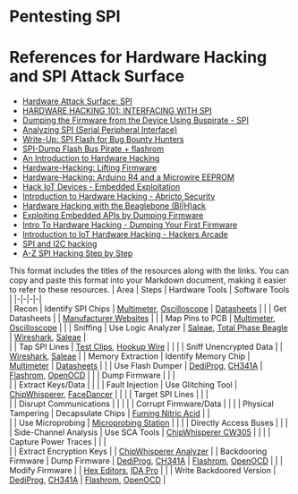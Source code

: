 # Pentesting SPI

# References for Hardware Hacking and SPI Attack Surface

- [Hardware Attack Surface: SPI](https://payatu.com/wp-content/uploads/2022/12/c15.pdf)
- [HARDWARE HACKING 101: INTERFACING WITH SPI](https://riverloopsecurity.com/blog/2020/02/hw-101-spi/)
- [Dumping the Firmware from the Device Using Buspirate - SPI](https://www.iotpentest.com/2019/06/dumping-firmware-from-device-using.html)
- [Analyzing SPI (Serial Peripheral Interface)](https://nse.digital/pages/guides/hardware/spi.html)
- [Write-Up: SPI Flash for Bug Bounty Hunters](https://www.bugcrowd.com/resources/levelup/writeup-spi-flash-for-bug-bounty-hunters/)
- [SPI-Dump Flash Bus Pirate + flashrom](https://book.hacktricks.xyz/todo/hardware-hacking/spi)
- [An Introduction to Hardware Hacking](https://www.cyberark.com/resources/threat-research-blog/an-introduction-to-hardware-hacking)
- [Hardware-Hacking: Lifting Firmware](https://rift.stacktitan.com/lifting-firmware-part-one/)
- [Hardware-Hacking: Arduino R4 and a Microwire EEPROM](https://rift.stacktitan.com/hardware-hacking-arduino-r4-eeprom-and-microwire/)
- [Hack IoT Devices - Embedded Exploitation](https://blog.attify.com/hack-iot-devices-embedded-exploitation/)
- [Introduction to Hardware Hacking - Abricto Security](https://abrictosecurity.com/introduction-to-hardware-hacking-part-1/)
- [Hardware Hacking with the Beaglebone (Bl|H)ack](https://hardwear.io/document/Hardware-Hacking-with-the-Beaglebone-B-Hack.pdf)
- [Exploiting Embedded APIs by Dumping Firmware](https://danaepp.com/exploiting-embedded-apis-by-dumping-firmware)
- [Intro To Hardware Hacking - Dumping Your First Firmware](https://hex0punk.com/posts/intro-hw-hacking/)
- [Introduction to IoT Hardware Hacking - Hackers Arcade](https://hackersarcade.medium.com/introduction-to-iot-hardware-hacking-ca1d8adeebcb)
- [SPI and I2C hacking](https://hackyourmom.com/en/osvita/chastyna-8-zlom-aparatnoyi-chastyny-systemy-spi-ta-i2c/)
- [A-Z SPI Hacking Step by Step](https://jcjc-dev.com/2016/04/08/reversing-huawei-router-1-find-uart/)



This format includes the titles of the resources along with the links. You can copy and paste this format into your Markdown document, making it easier to refer to these resources.
| Area | Steps | Hardware Tools | Software Tools |
|-|-|-|-|  
| Recon | Identify SPI Chips | [Multimeter](https://www.keysight.com/en/pd-1985909/keysight-digital-multimeters?cc=US&lc=eng), [Oscilloscope](https://www.tek.com/oscilloscope/mso5000-mixed-signal-oscilloscope-series) | [Datasheets](https://www.alldatasheet.com) |
|  | Get Datasheets | | [Manufacturer Websites](https://www.microchip.com/design-centers/memory) |
|  | Map Pins to PCB | [Multimeter](https://www.keysight.com/en/pd-1985909/keysight-digital-multimeters?cc=US&lc=eng), [Oscilloscope](https://www.tek.com/oscilloscope/mso5000-mixed-signal-oscilloscope-series) | |
| Sniffing | Use Logic Analyzer | [Saleae](https://www.saleae.com), [Total Phase Beagle](https://www.totalphase.com/protocols/spi/) | [Wireshark](https://www.wireshark.org/), [Saleae](https://www.saleae.com) |  
|  | Tap SPI Lines | [Test Clips](https://www.adafruit.com/product/1003), [Hookup Wire](https://www.adafruit.com/product/1954) | |
|  | Sniff Unencrypted Data | | [Wireshark](https://www.wireshark.org/), [Saleae](https://www.saleae.com) |
| Memory Extraction | Identify Memory Chip | [Multimeter](https://www.keysight.com/en/pd-1985909/keysight-digital-multimeters?cc=US&lc=eng) | [Datasheets](https://www.alldatasheet.com) |
|  | Use Flash Dumper | [DediProg](https://www.dediprog.com/), [CH341A](https://www.amazon.com/GarFoo-Programmer-Flashing-kkmoon-Raspberry/dp/B0939VVZRB?tag=krtosi-20) | [Flashrom](https://flashrom.org/Flashrom), [OpenOCD](https://xpack.github.io/openocd/) | 
|  | Dump Firmware | | |   
|  | Extract Keys/Data | | |
| Fault Injection | Use Glitching Tool | [ChipWhisperer](https://www.newae.com/tools/chipwhisperer), [FaceDancer](https://github.com/bishopfox/facedancer) |  |
|  | Target SPI Lines |  |  |  
|  | Disrupt Communications |  |  |
|  | Corrupt Firmware/Data |  |  |
| Physical Tampering | Decapsulate Chips | [Fuming Nitric Acid](https://www.sigmaaldrich.com/US/en/product/aldrich/438073) |  |  
|  | Use Microprobing | [Microprobing Station](https://www.saygus.com/process-analysis/cavity-chemical-decapsulation-microprobing/) |  |
|  | Directly Access Buses |  |  |
| Side-Channel Analysis | Use SCA Tools | [ChipWhisperer CW305](https://www.newae.com/tools/chipwhisperer-cw305-soc-fpga-board) |  |
|  | Capture Power Traces |  |  |   
|  | Extract Encryption Keys |  | [ChipWhisperer Analyzer](https://wiki.newae.com/ChipWhisperer/Main#ChipWhisperer_Analyzer) |
| Backdooring Firmware | Dump Firmware | [DediProg](https://www.dediprog.com/), [CH341A](https://www.amazon.com/GarFoo-Programmer-Flashing-kkmoon-Raspberry/dp/B0939VVZRB?tag=krtosi-20) | [Flashrom](https://flashrom.org/Flashrom), [OpenOCD](https://xpack.github.io/openocd/) |
| | Modify Firmware | | [Hex Editors](http://www.softpedia.com/get/Programming/Other-Programming-Files/Hex-Editors.shtml), [IDA Pro](https://www.hex-rays.com/ida-pro/) | 
| | Write Backdoored Version | [DediProg](https://www.dediprog.com/), [CH341A](https://www.amazon.com/GarFoo-Programmer-Flashing-kkmoon-Raspberry/dp/B0939VVZRB?tag=krtosi-20) | [Flashrom](https://flashrom.org/Flashrom), [OpenOCD](https://xpack.github.io/openocd/) |
